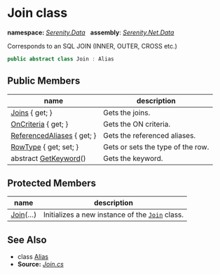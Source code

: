 # Join class
**namespace:** *[Serenity.Data](../README.md#serenity.data-namespace)*   **assembly**: *[Serenity.Net.Data](../README.md)*

Corresponds to an SQL JOIN (INNER, OUTER, CROSS etc.)

```csharp
public abstract class Join : Alias
```

## Public Members

| name | description |
| --- | --- |
| [Joins](Join/Joins.md) { get; } | Gets the joins. |
| [OnCriteria](Join/OnCriteria.md) { get; } | Gets the ON criteria. |
| [ReferencedAliases](Join/ReferencedAliases.md) { get; } | Gets the referenced aliases. |
| [RowType](Join/RowType.md) { get; set; } | Gets or sets the type of the row. |
| abstract [GetKeyword](Join/GetKeyword.md)() | Gets the keyword. |

## Protected Members

| name | description |
| --- | --- |
| [Join](Join/Join.md)(…) | Initializes a new instance of the [`Join`](Join.md) class. |

## See Also

* class [Alias](Alias.md)
* **Source:** *[Join.cs](https://github.com/serenity-is/Serenity/blob/master/src/Serenity.Net.Data/Join/Join.cs)*